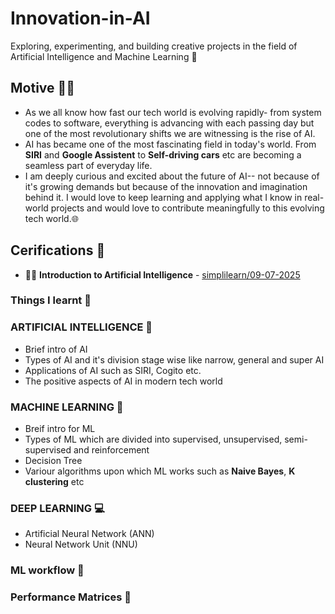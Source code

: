 # Innovation-in-AI
Exploring, experimenting, and building creative projects in the field of Artificial Intelligence and Machine Learning 🤖

## Motive 👩‍💻
- As we all know how fast our tech world is evolving rapidly- from system codes to software, everything is advancing with each passing day but one of the most revolutionary shifts we are witnessing is the rise of AI.
- AI has became one of the most fascinating field in today's world. From **SIRI** and **Google Assistent** to **Self-driving cars** etc are becoming a seamless part of everyday life.
- I am deeply curious and excited about the future of AI-- not because of it's growing demands but because of the innovation and imagination behind it. I would love to keep learning and applying what I know in real-world projects and would love to contribute meaningfully to this evolving tech world.🌐

## Cerifications 🏅
- 👩‍💻 **Introduction to Artificial Intelligence** - [simplilearn/09-07-2025](./Introduction_to_AI_cerificate.pdf)

### Things I learnt 📝
### ARTIFICIAL INTELLIGENCE 🤖
- Brief intro of AI
- Types of AI and it's division stage wise like narrow, general and super AI
- Applications of AI such as SIRI, Cogito etc.
- The positive aspects of AI in modern tech world

### MACHINE LEARNING 🚀
- Breif intro for ML
- Types of ML which are divided into supervised, unsupervised, semi-supervised and reinforcement
- Decision Tree
- Variour algorithms upon which ML works such as **Naive Bayes**, **K clustering** etc

### DEEP LEARNING 💻
- Artificial Neural Network (ANN)
- Neural Network Unit (NNU)

### ML workflow 🧰
### Performance Matrices 🧠


  
